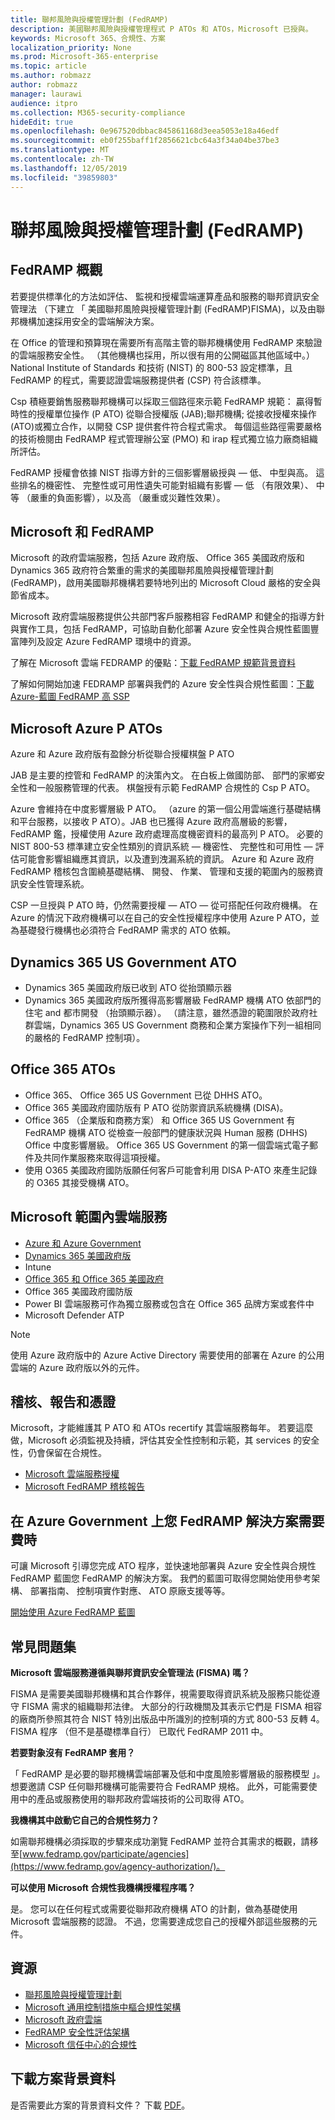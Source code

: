 ```yaml
---
title: 聯邦風險與授權管理計劃 (FedRAMP)
description: 美國聯邦風險與授權管理程式 P ATOs 和 ATOs，Microsoft 已授與。
keywords: Microsoft 365、合規性、方案
localization_priority: None
ms.prod: Microsoft-365-enterprise
ms.topic: article
ms.author: robmazz
author: robmazz
manager: laurawi
audience: itpro
ms.collection: M365-security-compliance
hideEdit: true
ms.openlocfilehash: 0e967520dbbac845861168d3eea5053e18a46edf
ms.sourcegitcommit: eb0f255baff1f2856621cbc64a3f34a04be37be3
ms.translationtype: MT
ms.contentlocale: zh-TW
ms.lasthandoff: 12/05/2019
ms.locfileid: "39859803"
---
```

# <a name="federal-risk-and-authorization-management-program-fedramp"></a>聯邦風險與授權管理計劃 (FedRAMP)

## <a name="fedramp-overview"></a>FedRAMP 概觀

若要提供標準化的方法如評估、 監視和授權雲端運算產品和服務的聯邦資訊安全管理法 （下建立 「 美國聯邦風險與授權管理計劃 (FedRAMP)FISMA)，以及由聯邦機構加速採用安全的雲端解決方案。

在 Office 的管理和預算現在需要所有高階主管的聯邦機構使用 FedRAMP 來驗證的雲端服務安全性。 （其他機構也採用，所以很有用的公開磁區其他區域中。）National Institute of Standards 和技術 (NIST) 的 800-53 設定標準，且 FedRAMP 的程式，需要認證雲端服務提供者 (CSP) 符合該標準。

Csp 積極要銷售服務聯邦機構可以採取三個路徑來示範 FedRAMP 規範： 贏得暫時性的授權單位操作 (P ATO) 從聯合授權版 (JAB);聯邦機構; 從接收授權來操作 (ATO)或獨立合作，以開發 CSP 提供套件符合程式需求。 每個這些路徑需要嚴格的技術檢閱由 FedRAMP 程式管理辦公室 (PMO) 和 irap 程式獨立協力廠商組織所評估。

FedRAMP 授權會依據 NIST 指導方針的三個影響層級授與 — 低、 中型與高。 這些排名的機密性、 完整性或可用性遺失可能對組織有影響 — 低 （有限效果）、 中等 （嚴重的負面影響），以及高 （嚴重或災難性效果）。

## <a name="microsoft-and-fedramp"></a>Microsoft 和 FedRAMP

Microsoft 的政府雲端服務，包括 Azure 政府版、 Office 365 美國政府版和 Dynamics 365 政府符合繁重的需求的美國聯邦風險與授權管理計劃 (FedRAMP)，啟用美國聯邦機構若要特地列出的 Microsoft Cloud 嚴格的安全與節省成本。

Microsoft 政府雲端服務提供公共部門客戶服務相容 FedRAMP 和健全的指導方針與實作工具，包括 FedRAMP，可協助自動化部署 Azure 安全性與合規性藍圖豐富陣列及設定 Azure FedRAMP 環境中的資源。

了解在 Microsoft 雲端 FEDRAMP 的優點：[下載 FedRAMP 規範背景資料](https://aka.ms/fedramp-backgrounder)

了解如何開始加速 FEDRAMP 部署與我們的 Azure 安全性與合規性藍圖：[下載 Azure-藍圖 FedRAMP 高 SSP](https://servicetrust.microsoft.com/ViewPage/Blueprint?command=Download&downloadType=Document&downloadId=64de30d4-42c6-47e7-bd52-0be935710df9&docTab=fc060920-cdb8-11e7-bacf-0bf52b09d912_FedRAMP%20Blueprint)

## <a name="microsoft-azure-p-atos"></a>Microsoft Azure P ATOs

Azure 和 Azure 政府版有盈餘分析從聯合授權棋盤 P ATO

JAB 是主要的控管和 FedRAMP 的決策內文。 在白板上做國防部、 部門的家鄉安全性和一般服務管理的代表。 棋盤授有示範 FedRAMP 合規性的 Csp P ATO。

Azure 會維持在中度影響層級 P ATO。 （azure 的第一個公用雲端進行基礎結構和平台服務，以接收 P ATO）。JAB 也已獲得 Azure 政府高層級的影響，FedRAMP 鑑，授權使用 Azure 政府處理高度機密資料的最高列 P ATO。 必要的 NIST 800-53 標準建立安全性類別的資訊系統 — 機密性、 完整性和可用性 — 評估可能會影響組織應其資訊，以及遭到洩漏系統的資訊。 Azure 和 Azure 政府 FedRAMP 稽核包含圍繞基礎結構、 開發、 作業、 管理和支援的範圍內的服務資訊安全性管理系統。

CSP 一旦授與 P ATO 時，仍然需要授權 — ATO — 從可搭配任何政府機構。 在 Azure 的情況下政府機構可以在自己的安全性授權程序中使用 Azure P ATO，並為基礎發行機構也必須符合 FedRAMP 需求的 ATO 依賴。

## <a name="dynamics-365-us-government-ato"></a>Dynamics 365 US Government ATO

- Dynamics 365 美國政府版已收到 ATO 從抬頭顯示器
- Dynamics 365 美國政府版所獲得高影響層級 FedRAMP 機構 ATO 依部門的住宅 and 都市開發 （抬頭顯示器）。 （請注意，雖然憑證的範圍限於政府社群雲端，Dynamics 365 US Government 商務和企業方案操作下列一組相同的嚴格的 FedRAMP 控制項）。

## <a name="office-365-atos"></a>Office 365 ATOs

- Office 365、 Office 365 US Government 已從 DHHS ATO。
- Office 365 美國政府國防版有 P ATO 從防禦資訊系統機構 (DISA)。
- Office 365 （企業版和商務方案） 和 Office 365 US Government 有 FedRAMP 機構 ATO 從檢查一般部門的健康狀況與 Human 服務 (DHHS) Office 中度影響層級。 Office 365 US Government 的第一個雲端式電子郵件及共同作業服務來取得這項授權。
- 使用 O365 美國政府國防版願任何客戶可能會利用 DISA P-ATO 來產生記錄的 O365 其接受機構 ATO。

## <a name="microsoft-in-scope-cloud-services"></a>Microsoft 範圍內雲端服務

- [Azure 和 Azure Government](https://go.microsoft.com/fwlink/p/?linkid=2095323)
- [Dynamics 365 美國政府版](https://aka.ms/d365-compliance-list)
- Intune
- [Office 365 和 Office 365 美國政府](https://aka.ms/o365-compliance-framework)
- Office 365 美國政府國防版
- Power BI 雲端服務可作為獨立服務或包含在 Office 365 品牌方案或套件中
- Microsoft Defender ATP

> [!NOTE]
> 使用 Azure 政府版中的 Azure Active Directory 需要使用的部署在 Azure 的公用雲端的 Azure 政府版以外的元件。

## <a name="audits-reports-and-certificates"></a>稽核、報告和憑證

Microsoft，才能維護其 P ATO 和 ATOs recertify 其雲端服務每年。 若要這麼做，Microsoft 必須監視及持續，評估其安全性控制和示範，其 services 的安全性，仍會保留在合規性。

- [Microsoft 雲端服務授權](https://marketplace.fedramp.gov/#/product/azure-government?sort=productName&productNameSearch=azure)
- [Microsoft FedRAMP 稽核報告](https://aka.ms/MicrosoftFedRAMPAuditDocuments)

## <a name="ramp-up-your-fedramp-solutions-on-azure-government"></a>在 Azure Government 上您 FedRAMP 解決方案需要費時

可讓 Microsoft 引導您完成 ATO 程序，並快速地部署與 Azure 安全性與合規性 FedRAMP 藍圖您 FedRAMP 的解決方案。 我們的藍圖可取得您開始使用參考架構、 部署指南、 控制項實作對應、 ATO 原廠支援等等。

[開始使用 Azure FedRAMP 藍圖](https://aka.ms/fedrampblueprint)

## <a name="frequently-asked-questions"></a>常見問題集

**Microsoft 雲端服務遵循與聯邦資訊安全管理法 (FISMA) 嗎？**

FISMA 是需要美國聯邦機構和其合作夥伴，視需要取得資訊系統及服務只能從遵守 FISMA 需求的組織聯邦法律。 大部分的行政機關及其表示它們是 FISMA 相容的廠商所參照其符合 NIST 特別出版品中所識別的控制項的方式 800-53 反轉 4。 FISMA 程序 （但不是基礎標準自行） 已取代 FedRAMP 2011 中。

**若要對象沒有 FedRAMP 套用？**

「 FedRAMP 是必要的聯邦機構雲端部署及低和中度風險影響層級的服務模型 」。 想要邀請 CSP 任何聯邦機構可能需要符合 FedRAMP 規格。 此外，可能需要使用中的產品或服務使用的聯邦政府雲端技術的公司取得 ATO。

**我機構其中啟動它自己的合規性努力？**

如需聯邦機構必須採取的步驟來成功瀏覽 FedRAMP 並符合其需求的概觀，請移至[www.fedramp.gov/participate/agencies](https://www.fedramp.gov/agency-authorization/)。

**可以使用 Microsoft 合規性我機構授權程序嗎？**

是。 您可以在任何程式或需要從聯邦政府機構 ATO 的計劃，做為基礎使用 Microsoft 雲端服務的認證。 不過，您需要達成您自己的授權外部這些服務的元件。

## <a name="resources"></a>資源

- [聯邦風險與授權管理計劃](https://www.fedramp.gov/)
- [Microsoft 通用控制措施中樞合規性架構](https://www.microsoft.com/trustcenter/common-controls-hub)
- [Microsoft 政府雲端](https://go.microsoft.com/fwlink/p/?linkid=2087246)
- [FedRAMP 安全性評估架構](https://go.microsoft.com/fwlink/p/?linkid=2099507)
- [Microsoft 信任中心的合規性](https://www.microsoft.com/trust-center/compliance/compliance-overview)

## <a name="download-the-offering-backgrounder"></a>下載方案背景資料

是否需要此方案的背景資料文件？ 下載 [PDF](https://download.microsoft.com/download/6/B/7/6B7B25B8-D44F-439A-80A9-1ED04C88B922/FedRAMP_backgrounder-2018.pdf)。

